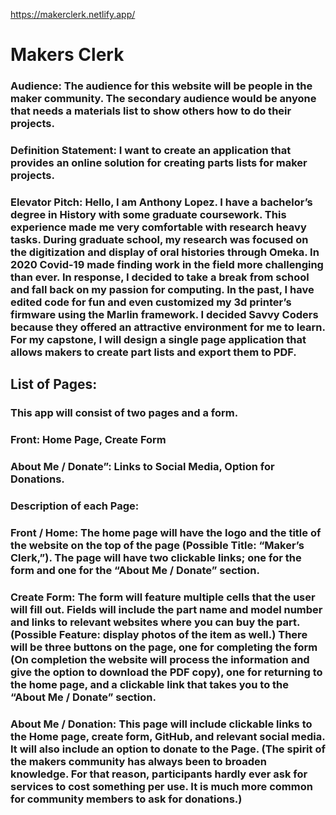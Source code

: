https://makerclerk.netlify.app/
# **Makers Clerk**
### **Audience:** The audience for this website will be people in the maker community. The secondary audience would be anyone that needs a materials list to show others how to do their projects.
### **Definition Statement**: I want to create an application that provides an online solution for creating parts lists for maker projects.
### **Elevator Pitch:** Hello, I am Anthony Lopez. I have a bachelor’s degree in History with some graduate coursework. This experience made me very comfortable with research heavy tasks. During graduate school, my research was focused on the digitization and display of oral histories through Omeka. In 2020 Covid-19 made finding work in the field more challenging than ever. In response, I decided to take a break from school and fall back on my passion for computing. In the past, I have edited code for fun and even customized my 3d printer’s firmware using the Marlin framework.  I decided Savvy Coders because they offered an attractive environment for me to learn. For my capstone, I will design a single page application that allows makers to create part lists and export them to PDF.
## List of Pages:
### This app will consist of two pages and a form.
  ### Front: Home Page, Create Form
  ### About Me / Donate”: Links to Social Media, Option for Donations.
### **Description of each Page:**
  ### **Front / Home:** The home page will have the logo and the title of the website on the top of the page (Possible Title: “Maker’s Clerk,”). The page will have two clickable links; one for the form and one for the “About Me / Donate” section.
  ### **Create Form:** The form will feature multiple cells that the user will fill out. Fields will include the part name and model number and links to relevant websites where you can buy the part. (Possible Feature: display photos of the item as well.) There will be three buttons on the page, one for completing the form (On completion the website will process the information and give the option to download the PDF copy), one for returning to the home page, and a clickable link that takes you to the “About Me / Donate” section.
  ### **About Me / Donation:** This page will include clickable links to the Home page, create form, GitHub, and relevant social media. It will also include an option to donate to the Page. (The spirit of the makers community has always been to broaden knowledge. For that reason, participants hardly ever ask for services to cost something per use. It is much more common for community members to ask for donations.)
